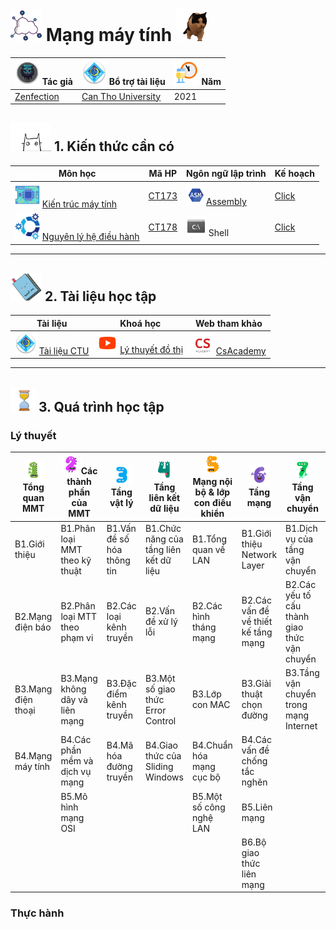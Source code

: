 # ![15-22-08-48-Network.png](https://raw.githubusercontent.com/Zenfection/Image/master/2021/06/16-21-13-31-15-22-08-48-Network.png) Mạng máy tính <img src="https://raw.githubusercontent.com/Zenfection/Image/master/2021/06/16-14-56-59-08-15-27-06-cat_ready.gif" title="" alt="08-15-27-06-cat_ready.gif" width="50">

| <img src="https://raw.githubusercontent.com/Zenfection/Image/master/2021/03/20-14-36-27-logo%20cat.png" title="" alt="logo cat.png" width="40"> Tác giả | <img src="https://raw.githubusercontent.com/Zenfection/Image/master/2021/03/20-14-38-42-logo-ctu.png" title="" alt="logo-ctu.png" width="40"> Bổ trợ tài liệu | <img src="https://raw.githubusercontent.com/Zenfection/Image/master/2021/03/20-13-59-20-icons8-new_year's_eve.png" title="" alt="icons8-new_year's_eve.png" width="40"> Năm |
| ------------------------------------------------------------------------------------------------------------------------------------------------------- | ------------------------------------------------------------------------------------------------------------------------------------------------------------- | --------------------------------------------------------------------------------------------------------------------------------------------------------------------------- |
| [Zenfection](https://facebook.com/Zenfection)                                                                                                           | [Can Tho University](http://www.cit.ctu.edu.vn/)                                                                                                              | 2021                                                                                                                                                                        |

## <img title="" src="https://raw.githubusercontent.com/Zenfection/Image/master/2021/06/16-15-21-11-tenor.gif" alt="tenor.gif" width="65"> 1. Kiến thức cần có

| Môn học                                                                                                                                                                                                                                                                                 | Mã HP                                                            | Ngôn ngữ lập trình                                                                                                                                                                                                | Kế hoạch                                             |
| --------------------------------------------------------------------------------------------------------------------------------------------------------------------------------------------------------------------------------------------------------------------------------------- | ---------------------------------------------------------------- | ----------------------------------------------------------------------------------------------------------------------------------------------------------------------------------------------------------------- | ---------------------------------------------------- |
| <img src="https://raw.githubusercontent.com/Zenfection/Image/master/2020/12/15-22-09-47-Programmable%20Circuit%20Board.png" title="" alt="Programmable Circuit Boardpng" width="40"> [Kiến trúc máy tính](https://github.com/Zenfection/CTU/tree/main/HocPhan/CT173-Kien_truc_may_tinh) | [CT173](https://elcit.ctu.edu.vn/course/search.php?search=CT173) | <img src="https://raw.githubusercontent.com/Zenfection/Image/master/2021/06/16-19-52-01-assembly.png" title="" alt="assembly.png" width="32">[Assembly](https://www.cs.virginia.edu/~evans/cs216/guides/x86.html) | [Click](http://www.cit.ctu.edu.vn/decuong/CT173.pdf) |
| <img src="https://raw.githubusercontent.com/Zenfection/Image/master/2020/12/15-13-16-57-os.png" title="" alt="" width="40"> [Nguyên lý hệ điều hành](https://github.com/Zenfection/CTU/tree/main/HocPhan/CT178-Nguyen_ly_he_dieu_hanh)                                                  | [CT178](https://elcit.ctu.edu.vn/course/search.php?search=CT178) | ![icons8-command_line.png](https://raw.githubusercontent.com/Zenfection/Image/master/2021/06/16-19-44-38-icons8-command_line.png) Shell                                                                           | [Click](http://www.cit.ctu.edu.vn/decuong/CT178.pdf) |

---

## <img src="https://raw.githubusercontent.com/Zenfection/Image/master/2021/06/16-15-23-13-tenor.gif" title="" alt="tenor.gif" width="50"> 2. Tài liệu học tập

| Tài liệu                                                                                                                                                                                                                                          | Khoá học                                                                                                                                                                                                                                                | Web tham khảo                                                                                                                                                                                                                |
| ------------------------------------------------------------------------------------------------------------------------------------------------------------------------------------------------------------------------------------------------- | ------------------------------------------------------------------------------------------------------------------------------------------------------------------------------------------------------------------------------------------------------- | ---------------------------------------------------------------------------------------------------------------------------------------------------------------------------------------------------------------------------- |
| <img src="https://raw.githubusercontent.com/Zenfection/Image/master/2021/03/20-14-38-42-logo-ctu.png" title="" alt="logo-ctu.png" width="35"> [Tài liệu CTU](https://github.com/Zenfection/CTU/tree/main/HocPhan/CT112-Mang_may_tinh/Tailieu/CTU) | ![icons8-youtube_play_button.png](https://raw.githubusercontent.com/Zenfection/Image/master/2021/06/16-15-10-40-icons8-youtube_play_button.png) [Lý thuyết đồ thị](https://www.youtube.com/watch?v=WzeRZbH_zSM&list=PLZDIOVvUyYVxdqTsJ9yvg9TSv4TnQoglO) | <img src="https://raw.githubusercontent.com/Zenfection/Image/master/2021/06/16-15-13-57-output-onlinepngtools.png" title="" alt="output-onlinepngtools.png" width="35"> [CsAcademy](https://csacademy.com/app/graph_editor/) |

---

## <img src="https://raw.githubusercontent.com/Zenfection/Image/master/2021/06/16-15-24-10-tenor.gif" title="" alt="tenor.gif" width="40"> 3. Quá trình học tập

### Lý thuyết



| ![icons8-1_cute.png](https://raw.githubusercontent.com/Zenfection/Image/master/2021/07/25-12-23-23-icons8-1_cute.png)Tổng quan MMT | ![icons8-2_cute.png](https://raw.githubusercontent.com/Zenfection/Image/master/2021/07/25-12-23-30-icons8-2_cute.png)Các thành phần của MMT | ![icons8-3_cute.png](https://raw.githubusercontent.com/Zenfection/Image/master/2021/07/25-12-23-37-icons8-3_cute.png)Tầng vật lý | ![icons8-4_cute.png](https://raw.githubusercontent.com/Zenfection/Image/master/2021/07/25-12-23-44-icons8-4_cute.png)Tầng liên kết dữ liệu | ![icons8-5_cute.png](https://raw.githubusercontent.com/Zenfection/Image/master/2021/07/25-12-23-48-icons8-5_cute.png)Mạng nội bộ & lớp con điều khiển | ![icons8-6_cute.png](https://raw.githubusercontent.com/Zenfection/Image/master/2021/07/25-12-23-52-icons8-6_cute.png)Tầng mạng | ![icons8-7_cute.png](https://raw.githubusercontent.com/Zenfection/Image/master/2021/07/25-12-23-59-icons8-7_cute.png)Tầng vận chuyển | ![icons8-8_cute.png](https://raw.githubusercontent.com/Zenfection/Image/master/2021/07/25-12-24-04-icons8-8_cute.png)Các ứng dụng mạng |
| ---------------------------------------------------------------------------------------------------------------------------------- | ------------------------------------------------------------------------------------------------------------------------------------------- | -------------------------------------------------------------------------------------------------------------------------------- | ------------------------------------------------------------------------------------------------------------------------------------------ | ----------------------------------------------------------------------------------------------------------------------------------------------------- | ------------------------------------------------------------------------------------------------------------------------------ | ------------------------------------------------------------------------------------------------------------------------------------ | -------------------------------------------------------------------------------------------------------------------------------------- |
| B1.Giới thiệu                                                                                                                      | B1.Phân loại MMT theo kỹ thuật                                                                                                              | B1.Vấn đề số hóa thông tin                                                                                                       | B1.Chức năng của tầng liên kết dữ liệu                                                                                                     | B1.Tổng quan về LAN                                                                                                                                   | B1.Giới thiệu Network Layer                                                                                                    | B1.Dịch vụ của tầng vận chuyển                                                                                                       | B1.DNS                                                                                                                                 |
| B2.Mạng điện báo                                                                                                                   | B2.Phân loại MTT theo phạm vi                                                                                                               | B2.Các loại kênh truyền                                                                                                          | B2.Vấn đề xử lý lỗi                                                                                                                        | B2.Các hình tháng mạng                                                                                                                                | B2.Các vấn đề về thiết kế tầng mạng                                                                                            | B2.Các yếu tố cấu thành giao thức vận chuyển                                                                                         | B2.Electronic Mail (*SMTP,MINE,POP3...*)                                                                                               |
| B3.Mạng điện thoại                                                                                                                 | B3.Mạng không dây và liên mạng                                                                                                              | B3.Đặc điểm kênh truyền                                                                                                          | B3.Một số giao thức Error Control                                                                                                          | B3.Lớp con MAC                                                                                                                                        | B3.Giải thuật chọn đường                                                                                                       | B3.Tầng vận chuyển trong mạng Internet                                                                                               | B3.World Wide Web (*HTTP*)                                                                                                             |
| B4.Mạng máy tính                                                                                                                   | B4.Các phần mềm và dịch vụ mạng                                                                                                             | B4.Mã hóa đường truyền                                                                                                           | B4.Giao thức của Sliding Windows                                                                                                           | B4.Chuẩn hóa mạng cục bộ                                                                                                                              | B4.Các vấn đề chống tắc nghẽn                                                                                                  |                                                                                                                                      | B4.Truyền tập tin (*FTP*)                                                                                                              |
|                                                                                                                                    | B5.Mô hình mạng OSI                                                                                                                         |                                                                                                                                  |                                                                                                                                            | B5.Một số công nghệ LAN                                                                                                                               | B5.Liên mạng                                                                                                                   |                                                                                                                                      |                                                                                                                                        |
|                                                                                                                                    |                                                                                                                                             |                                                                                                                                  |                                                                                                                                            |                                                                                                                                                       | B6.Bộ giao thức liên mạng                                                                                                      |                                                                                                                                      |                                                                                                                                        |



### Thực hành
